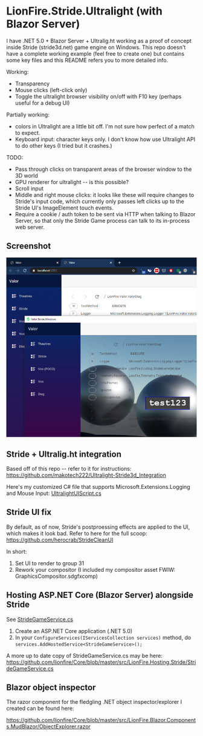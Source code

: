 # LionFire.Stride.Ultralight (with Blazor Server)

I have .NET 5.0 + Blazor Server + Ultralig.ht working as a proof of concept inside Stride (stride3d.net) game engine on Windows.  This repo doesn't have a complete working example (feel free to create one) but contains some key files and this README refers you to more detailed info.

Working:
 - Transparency
 - Mouse clicks (left-click only)
 - Toggle the ultralight browser visibility on/off with F10 key (perhaps useful for a debug UI)
 
Partially working:
 - colors in Ultralight are a little bit off.  I'm not sure how perfect of a match to expect.
 - Keyboard input: character keys only.  I don't know how use Ultralight API to do other keys (I tried but it crashes.)

TODO:
 - Pass through clicks on transparent areas of the browser window to the 3D world
 - GPU renderer for ultralight -- is this possible?
 - Scroll input
 - Middle and right mouse clicks: it looks like these will require changes to Stride's input code, which currently only passes left clicks up to the Stride UI's ImageElement touch events.
 - Require a cookie / auth token to be sent via HTTP when talking to Blazor Server, so that only the Stride Game process can talk to its in-process web server.

## Screenshot

![screenshot](screenshots/BrowserAndStride.png "Blazor Server in Stride")

## Stride + Ultralig.ht integration

Based off of this repo -- refer to it for instructions: https://github.com/makotech222/Ultralight-Stride3d_Integration

Here's my customized C# file that supports Microsoft.Extensions.Logging and Mouse Input:  [UltralightUIScript.cs](https://github.com/lionfire/LionFire.Stride.Ultralight/blob/main/StrideGame.Game/Code/UltralightUIScript.cs)

## Stride UI fix

By default, as of now, Stride's postproessing effects are applied to the UI, which makes it look bad.
Refer to here for the full scoop: https://github.com/herocrab/StrideCleanUI

In short:

 1. Set UI to render to group 31
 2. Rework your compositor (I included my compositor asset FWIW: GraphicsCompositor.sdgfxcomp)

## Hosting ASP.NET Core (Blazor Server) alongside Stride

See [StrideGameService.cs](https://github.com/lionfire/LionFire.Stride.Ultralight/blob/main/LionFire.Hosting.Stride/StrideGameService.cs)

 1. Create an ASP.NET Core application (.NET 5.0)
 2. In your `ConfigureServices(IServicesCollection services)` method, do `services.AddHostedService<StrideGameService>();`

A more up to date copy of StrideGameService.cs may be here: 
https://github.com/lionfire/Core/blob/master/src/LionFire.Hosting.Stride/StrideGameService.cs

## Blazor object inspector

The razor component for the fledgling .NET object inspector/explorer I created can be found here:

https://github.com/lionfire/Core/blob/master/src/LionFire.Blazor.Components.MudBlazor/ObjectExplorer.razor




